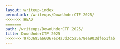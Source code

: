 ```yaml
---
layout: writeup-index
permalink: /writeups/DownUnderCTF 2025/
<<<<<<< HEAD
=======
path: /writeups/DownUnderCTF 2025/
title: DownUnderCTF 2025
>>>>>>> 97b3695a66067ec4a3d3c5a5a78ea903dfe51fab
---
```


